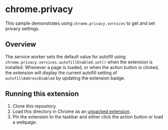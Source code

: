 # chrome.privacy

This sample demonstrates using `chrome.privacy.services` to get and set privacy settings.

## Overview

The service worker sets the default value for autofill using `chrome.privacy.services.autofillEnabled.set()` when the extension is installed. Whenever a page is loaded, or when the action button is clicked, the extension will display the current autofill setting of `autofillAddressEnabled` by updating the extension badge.

## Running this extension

1. Clone this repository.
2. Load this directory in Chrome as an [unpacked extension](https://developer.chrome.com/docs/extensions/mv3/getstarted/development-basics/#load-unpacked).
3. Pin the extension to the taskbar and either click the action button or load a webpage.
